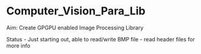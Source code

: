 # Computer_Vision_Para_Lib

Aim: Create GPGPU enabled Image Processing Library


Status - Just starting out, able to read/write BMP file - read header files for more info

